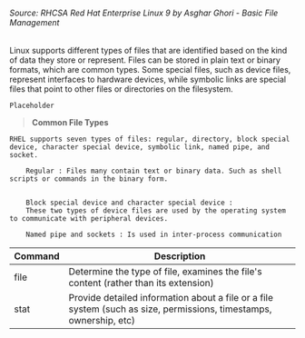 ###### *Source:* RHCSA Red Hat Enterprise Linux 9 by Asghar Ghori - Basic File Management

Linux supports different types of files that are identified based on the kind of data they store or represent. Files can be stored in plain text or binary formats, which are common types. Some special files, such as device files, represent interfaces to hardware devices, while symbolic links are special files that point to other files or directories on the filesystem.

    Placeholder

> **Common File Types**

    RHEL supports seven types of files: regular, directory, block special device, character special device, symbolic link, named pipe, and socket. 

        Regular : Files many contain text or binary data. Such as shell scripts or commands in the binary form.

        
        Block special device and character special device : 
        These two types of device files are used by the operating system to communicate with peripheral devices. 

        Named pipe and sockets : Is used in inter-process communication

        

| Command | Description |
| --- | --- |
| file | Determine the type of file, examines the file's content (rather than its extension) |
| stat | Provide detailed information about a file or a file system (such as size, permissions, timestamps, ownership, etc) |

